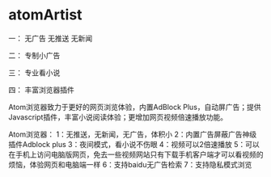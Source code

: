# atomArtist

一：
无广告 无推送 无新闻

二：
专制小广告

三：
专业看小说

四：
丰富浏览器插件

Atom浏览器致力于更好的网页浏览体验，内置AdBlock Plus，自动屏广告；提供Javascript插件，丰富小说阅读体验；更增加网页视频倍速播放功能。

Atom浏览器：
1：无推送，无新闻，无广告，体积小
2：内置广告屏蔽广告神级插件Adblock plus
3：夜间模式，看小说不伤眼
4：视频可以2倍速播放
5：可以在手机上访问电脑版网页，免去一些视频网站只有下载手机客户端才可以看视频的烦恼，体验网页和电脑端一样
6：支持baidu无广告检索
7：支持隐私模式浏览
